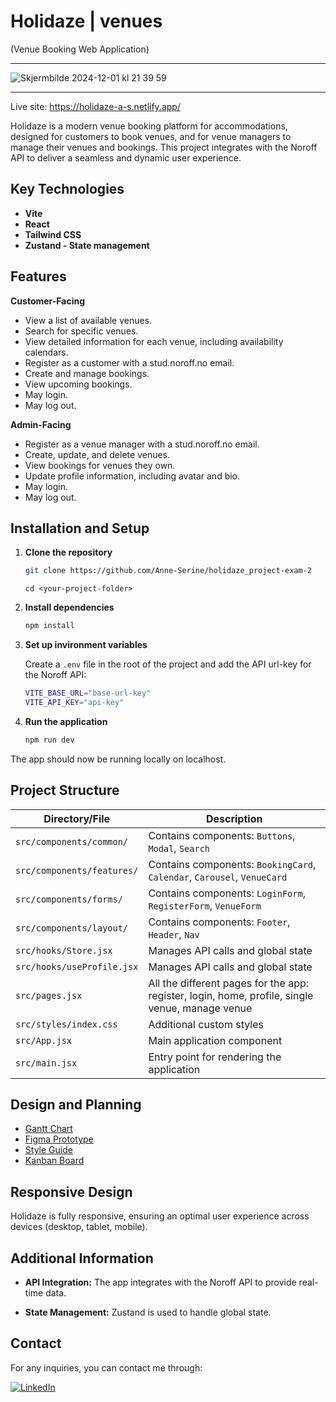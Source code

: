 # Holidaze | venues
(Venue Booking Web Application)

---

![Skjermbilde 2024-12-01 kl  21 39 59](https://github.com/user-attachments/assets/d0c3d31b-3e7c-4258-ba27-e71a6372b413)

---

Live site: <https://holidaze-a-s.netlify.app/>

Holidaze is a modern venue booking platform for accommodations, designed for customers to book venues, and for venue managers to manage their venues and bookings. This project integrates with the Noroff API to deliver a seamless and dynamic user experience.

## Key Technologies

- **Vite**
- **React**
- **Tailwind CSS**
- **Zustand - State management**

## Features

**Customer-Facing**

- View a list of available venues.
- Search for specific venues.
- View detailed information for each venue, including availability calendars.
- Register as a customer with a stud.noroff.no email.
- Create and manage bookings.
- View upcoming bookings.
- May login.
- May log out.

**Admin-Facing**

- Register as a venue manager with a stud.noroff.no email.
- Create, update, and delete venues.
- View bookings for venues they own.
- Update profile information, including avatar and bio.
- May login.
- May log out.

## Installation and Setup

1. **Clone the repository**
    ```bash
    git clone https://github.com/Anne-Serine/holidaze_project-exam-2
    ```
    ```
    cd <your-project-folder>
    ```
2. **Install dependencies**
    ```bash
    npm install
    ```
3. **Set up invironment variables**

    Create a `.env` file in the root of the project and add the API url-key for the Noroff API:
    ```bash
    VITE_BASE_URL="base-url-key"
    VITE_API_KEY="api-key"
    ```
4. **Run the application**

    ```bash
    npm run dev
    ```
The app should now be running locally on localhost.

## Project Structure

| Directory/File          | Description                                               |
|-------------------------|-----------------------------------------------------------|
| `src/components/common/`       | Contains components: `Buttons`, `Modal`, `Search` |
| `src/components/features/`       | Contains components: `BookingCard`, `Calendar`, `Carousel`, `VenueCard` |
| `src/components/forms/`       | Contains components: `LoginForm`, `RegisterForm`, `VenueForm` |
| `src/components/layout/`       | Contains components: `Footer`, `Header`, `Nav` |
| `src/hooks/Store.jsx`   | Manages API calls and global state                         |
| `src/hooks/useProfile.jsx`   | Manages API calls and global state                         |
| `src/pages.jsx`   | All the different pages for the app: register, login, home, profile, single venue, manage venue                         |
| `src/styles/index.css`  | Additional custom styles                                   |
| `src/App.jsx`           | Main application component                                |
| `src/main.jsx`          | Entry point for rendering the application                 |

## Design and Planning
- [Gantt Chart](https://github.com/users/Anne-Serine/projects/3/views/4)
- [Figma Prototype](https://www.figma.com/proto/RosHPyCxBFksAcNecl57b1/Holidaze---Project-Exam-2?node-id=1-2&t=YftwH0gEwjiAvRtp-1)
- [Style Guide](https://www.figma.com/design/RosHPyCxBFksAcNecl57b1/Holidaze---Project-Exam-2?node-id=1-3&t=YftwH0gEwjiAvRtp-1)
- [Kanban Board](https://github.com/users/Anne-Serine/projects/3/views/2)

## Responsive Design
Holidaze is fully responsive, ensuring an optimal user experience across devices (desktop, tablet, mobile).

## Additional Information

- **API Integration:** The app integrates with the Noroff API to provide real-time data.

- **State Management:** Zustand is used to handle global state.

## Contact

For any inquiries, you can contact me through:

[![LinkedIn](https://img.shields.io/badge/LinkedIn-0A66C2?style=for-the-badge&logo=linkedin&logoColor=white)](https://www.linkedin.com/in/anne-serine-johannessen-587b4024a/)
